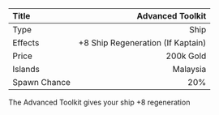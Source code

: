 |Title        | Advanced Toolkit          
|:-|-:
|Type         | Ship                    
|Effects      | +8 Ship Regeneration (If Kaptain)
|Price        | 200k Gold    
|Islands      | Malaysia   
|Spawn Chance | 20%                    

The Advanced Toolkit gives your ship +8 regeneration 